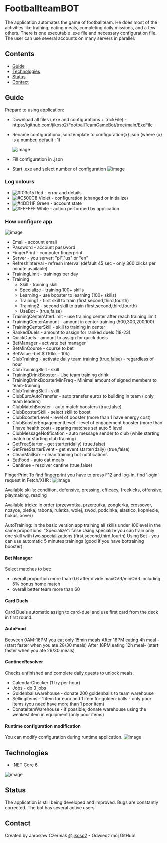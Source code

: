 # FootballteamBOT

The application automates the game of footballteam. He does most of the activities like training, eating meals, completing daily missions, and a few others.
There is one executable .exe file and necessary configuration file.
The user can use several accounts on many servers in parallel.

## Contents
* [Guide](#guide)
* [Technologies](#technologies)
* [Status](#status)
* [Contact](#contact)

## Guide
Prepare to using application:
* Download all files (.exe and configurations + trickFile) - https://github.com/jikoso2/FootballTeamGameBot/tree/main/ExeFile
* Rename configurationx.json.template to configuration{x}.json (where {x} is a number, default : 1)

  ![image](https://github.com/jikoso2/FootballTeamGameBot/assets/69644118/a02f858c-be51-44d1-ad41-5142a4ab7bb5)
  
* Fill configuration in .json
* Start .exe and select number of configuration
![image](https://user-images.githubusercontent.com/69644118/233806073-f6b063cd-e536-40ab-b05e-f24b8822ba34.png)

### Log colours
* ![#f03c15](https://via.placeholder.com/15/f03c15/f03c15.png) Red - error and details
* ![#C500C8](https://via.placeholder.com/15/c500c8/c500c8.png) Violet - configuration (changed or initialize)
* ![#4DD11F](https://via.placeholder.com/15/4dd11f/4dd11f.png) Green - account state
* ![#FFFFFF](https://via.placeholder.com/15/ffffff/ffffff.png) White - action performed by application

### How configure app
![image](https://github.com/jikoso2/FootballTeamGameBot/assets/69644118/98a3244d-0ebf-4c8e-92be-f09322cbb11d)

* Email - account email
* Password - account password
* FingerPrint - computer fingerprint
* Server - you server: "pl","us" or "en"
* RefreshInterval - refresh interval (default 45 sec - only 360 clicks per minute available)
* TrainingLimit - trainings per day
* Training
  * Skill - training skill
  * Specialize - training 100+ skills
  * Learning - use booster to learning (100+ skills)
  * Training1 - first skill to train (first,second,third,fourth)
  * Training2 - second skill to train (first,second,third,fourth)
  * UseBot - (true,false)
* TrainingCenterAfterLimit - use training center after reach training limit
* TrainingCenterAmount - amount in center training (500,300,200,100)
* TrainingCenterSkill - skill to training in center
* RankedDuels - amount to assign for ranked duels (18-23)
* QuickDuels - amount to assign for quick duels
* BetManager - activate bet manager
* BetMinCourse - course to bet
* BetValue -bet $ (10kk - 10k)
* ClubTraining - activate daily team training (true,false) - regardless of hour
* ClubTrainingSkill - skill
* TrainingDrinkBooster - Use team training drink
* TrainingDrinkBoosterMinFreq - Minimal amount of signed members to team-training
* ClubTrainingSkill - skill
* ClubEuroAutoTransfer - auto transfer euros to building in team ( only team leaders)
* ClubMatchBooster - auto match boosters (true,false)
* ClubBoosterSkill - select skill to boost
* ClubBoosterLevel - level of booster (more than 1 have energy cost)
* ClubBoosterEngagementLevel - level of engagement booster (more than 1 have health cost) - sparing matches set auto 5 level
* ClubMessageNotification - auto message sender to club (while starting match or starting club training)
* GetFreeStarter - get starter(daily) (true,false)
* GetFreeStarterEvent - get event starter(daily) (true,false)
* CleanMailBox - clean training bot notifications
* EatFood - auto eat meals
* Cantinee - resolver cantine (true,false)

FingerPrint
To find fingerprint you have to press F12 and log-in, find 'login' request in Fetch/XHR : 
![image](https://user-images.githubusercontent.com/69644118/233737515-f8eec456-3332-4f43-b30e-538449ee6b2b.png)

Available skills: 
condition, defensive, pressing, efficacy, freekicks, offensive, playmaking, reading

Available tricks:
in order (przewrotka, przerzutka, zonglerka, crossover, nozyce, pietka, rabona, ruletka, wolej, zwod, podcinka, elastico, kopniecie, hokus, xover)

AutoTraining:
In the basic version app training all skills under 100level in the same proportions:
"Specialize": false
Using specialize you can train only one skill with two specializations (first,second,third,fourth)
Using Bot - you can use automatic 5 minutes trainings (good if you have bottraining booster)

#### Bet Manager
Select matches to bet:
- overall proportion more than 0.6 after divide maxOVR/minOVR including 5% bonus home match
- overall better team more than 60

#### Card Duels
Card Duels automatic assign to card-duel and use first card from the deck in first round.

#### AutoFood
Between 0AM-16PM you eat only 15min meals
After 16PM eating 4h meal - (start faster when you ate 28/30 meals)
After 18PM eating 12h meal- (start faster when you ate 29/30 meals)

#### CantineeResolver
Checks unfinished and complete daily quests to unlock meals.
* CalendarChecker (1 try per hour)
* Jobs - do 3 jobs
* Goldenballswarehouse - donate 200 goldenballs to team warehouse
* Sellingitems - 1 item for euro and 1 item for golden-balls - only poor items (you need have more than 1 poor item)
* DonateItemWarehouse - if possible, donate warehouse using the weakest item in equipment (only poor items)


#### Runtime configuration modification
You can modify configuration during runtime application.
![image](https://user-images.githubusercontent.com/69644118/233854495-1a272a0d-a14e-47d0-9f45-3c5be61debdb.png)

## Technologies

* .NET Core 6

![image](https://user-images.githubusercontent.com/69644118/233805567-ca400c8b-892e-485e-aa44-9a9de58adb1c.png)

## Status

The application is still being developed and improved. Bugs are constantly corrected. The bot has several active users.

## Contact
Created by Jarosław Czerniak [@jikoso2](https://github.com/jikoso2) - Odwiedź mój GitHub!
